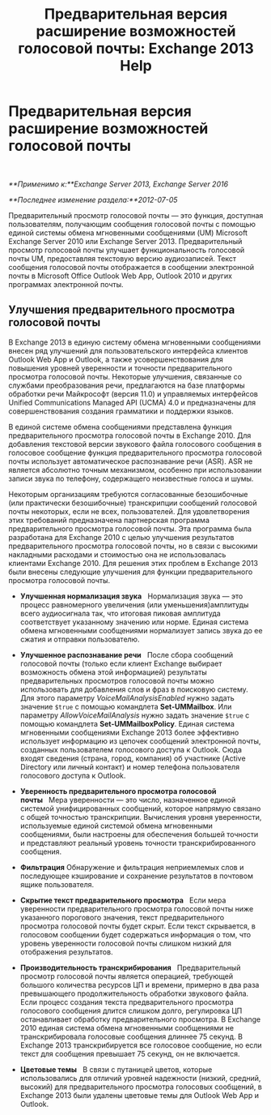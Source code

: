 ﻿---
title: 'Предварительная версия расширение возможностей голосовой почты: Exchange 2013 Help'
TOCTitle: Предварительная версия расширение возможностей голосовой почты
ms:assetid: 1fcccec1-4edc-40b8-948c-111647d7d770
ms:mtpsurl: https://technet.microsoft.com/ru-ru/library/JJ150501(v=EXCHG.150)
ms:contentKeyID: 50487648
ms.date: 05/22/2018
mtps_version: v=EXCHG.150
ms.translationtype: MT
---

# Предварительная версия расширение возможностей голосовой почты

 

_**Применимо к:**Exchange Server 2013, Exchange Server 2016_

_**Последнее изменение раздела:**2012-07-05_

Предварительный просмотр голосовой почты — это функция, доступная пользователям, получающим сообщения голосовой почты с помощью единой системы обмена мгновенными сообщениями (UM) Microsoft Exchange Server 2010 или Exchange Server 2013. Предварительный просмотр голосовой почты улучшает функциональность голосовой почты UM, предоставляя текстовую версию аудиозаписей. Текст сообщения голосовой почты отображается в сообщении электронной почты в Microsoft Office Outlook Web App, Outlook 2010 и других программах электронной почты.

## Улучшения предварительного просмотра голосовой почты

В Exchange 2013 в единую систему обмена мгновенными сообщениями внесен ряд улучшений для пользовательского интерфейса клиентов Outlook Web App и Outlook, а также усовершенствования для повышения уровней уверенности и точности предварительного просмотра голосовой почты. Некоторые улучшения, связанные со службами преобразования речи, предлагаются на базе платформы обработки речи Майкрософт (версия 11.0) и управляемых интерфейсов Unified Communications Managed API (UCMA) 4.0 и предназначены для совершенствования создания грамматики и поддержки языков.

В единой системе обмена сообщениями представлена функция предварительного просмотра голосовой почты в Exchange 2010. Для добавления текстовой версии звукового файла голосового сообщения в голосовое сообщение функция предварительного просмотра голосовой почты использует автоматическое распознавание речи (ASR). ASR не является абсолютно точным механизмом, особенно при использовании записи звука по телефону, содержащего неизвестные голоса и шумы.

Некоторым организациям требуются согласованные безошибочные (или практически безошибочные) транскрипции сообщений голосовой почты некоторых, если не всех, пользователей. Для удовлетворения этих требований предназначена партнерская программа предварительного просмотра голосовой почты. Эта программа была разработана для Exchange 2010 с целью улучшения результатов предварительного просмотра голосовой почты, но в связи с высокими накладными расходами и стоимостью она не использовалась клиентами Exchange 2010. Для решения этих проблем в Exchange 2013 были внесены следующие улучшения для функции предварительного просмотра голосовой почты.

  - **Улучшенная нормализация звука**   Нормализация звука — это процесс равномерного увеличения (или уменьшения)амплитуды всего аудиосигнала так, что итоговая пиковая амплитуда соответствует указанному значению или норме. Единая система обмена мгновенными сообщениями нормализует запись звука до ее сжатия и отправки пользователю.

  - **Улучшенное распознавание речи**   После сбора сообщений голосовой почты (только если клиент Exchange выбирает возможность обмена этой информацией) результаты предварительных просмотров голосовой почты можно использовать для добавления слов и фраз в поисковую систему. Для этого параметру *VoiceMailAnalysisEnabled* нужно задать значение `$true` с помощью командлета **Set-UMMailbox**. Или параметру *AllowVoiceMailAnalysis* нужно задать значение `$true` с помощью командлета **Set-UMMailboxPolicy**. Единая система мгновенными сообщениями Exchange 2013 более эффективно использует информацию из цепочек сообщений электронной почты, созданных пользователем голосового доступа к Outlook. Сюда входят сведения (страна, город, компания) об участнике (Active Directory или личный контакт) и номер телефона пользователя голосового доступа к Outlook.

  - **Уверенность предварительного просмотра голосовой почты**   Мера уверенности — это число, назначенное единой системой унифицированных сообщений, которое напрямую связано с общей точностью транскрипции. Вычисления уровня уверенности, используемые единой системой обмена мгновенными сообщениями, были настроены для обеспечения большей точности и представляют реальный уровень точности транскрибированного сообщения.

  - **Фильтрация** Обнаружение и фильтрация неприемлемых слов и последующее кэширование и сохранение результатов в почтовом ящике пользователя.

  - **Скрытие текст предварительного просмотра**   Если мера уверенности предварительного просмотра голосовой почты ниже указанного порогового значения, текст предварительного просмотра голосовой почты будет скрыт. Если текст скрывается, в голосовом сообщении будет содержаться информация о том, что уровень уверенности голосовой почты слишком низкий для отображения результатов.

  - **Производительность транскрибирования**   Предварительный просмотр голосовой почты является операцией, требующей большого количества ресурсов ЦП и времени, примерно в два раза превышающего продолжительность обработки звукового файла. Если процесс создания текста предварительного просмотра голосового сообщения длится слишком долго, регулировка ЦП останавливает обработку предварительного просмотра. В Exchange 2010 единая система обмена мгновенными сообщениями не транскрибировала голосовые сообщения длиннее 75 секунд. В Exchange 2013 транскрибируется все голосовое сообщение, но если текст для сообщения превышает 75 секунд, он не включается.

  - **Цветовые темы**   В связи с путаницей цветов, которые использовались для отличий уровней надежности (низкий, средний, высокий) для предварительного просмотра голосовых сообщений, в Exchange 2013 были удалены цветовые темы для Outlook Web App и Outlook.

